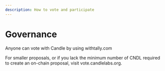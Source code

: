 ```yaml
---
description: How to vote and participate
---
```


# Governance

Anyone can vote with Candle by using withtally.com

For smaller proposals, or if you lack the minimum number of CNDL required to create an on-chain proposal, visit vote.candlelabs.org.

